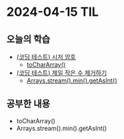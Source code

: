 # 2024-04-15 TIL
## 오늘의 학습
- [(코딩 테스트) 시저 암호](컴퓨터%20과학%20및%20소프트웨어%20공학/Coding%20Test/프로그래머스/연습문제/시저%20암호.md)
	- [toCharArray()](프로그래밍%20언어/Java/Method/toCharArray().md)
- [(코딩 테스트) 제일 작은 수 제거하기](컴퓨터%20과학%20및%20소프트웨어%20공학/Coding%20Test/프로그래머스/연습문제/제일%20작은%20수%20제거하기.md)
	- [Arrays.stream().min().getAsInt()](프로그래밍%20언어/Java/Method/Arrays.stream().min().getAsInt().md)

## 공부한 내용
- toCharArray()
- Arrays.stream().min().getAsInt()